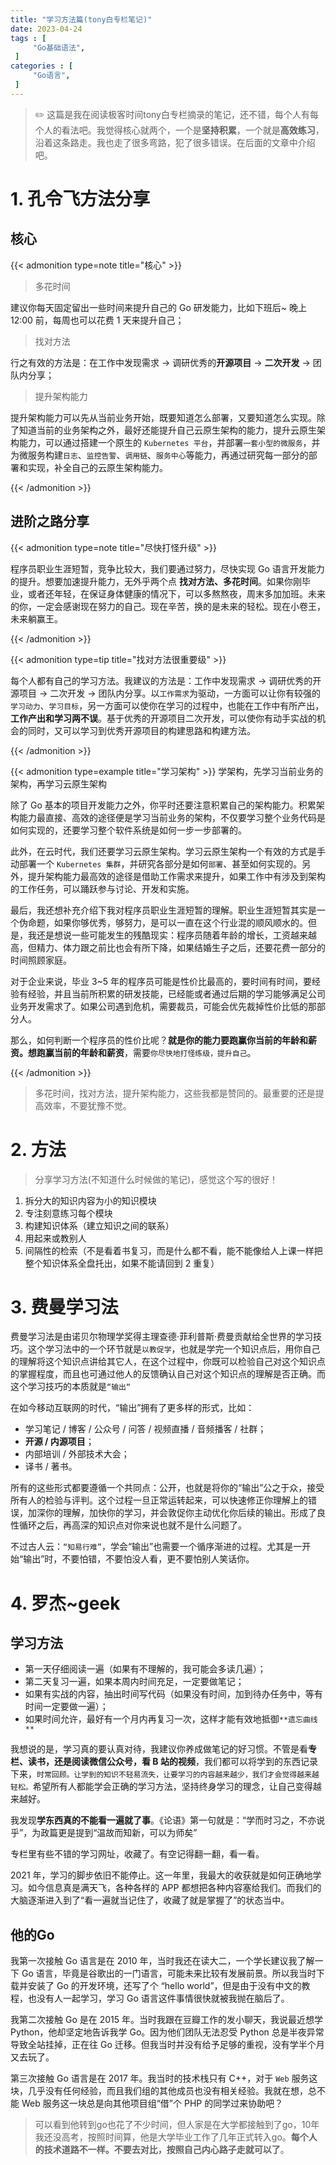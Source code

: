 ```yaml
---
title: "学习方法篇(tony白专栏笔记)"
date: 2023-04-24
tags : [                                    
     "Go基础语法",
 ]
categories : [                              
     "Go语言",
 ]
---
```

>✏️   这篇是我在阅读极客时间tony白专栏摘录的笔记，还不错，每个人有每个人的看法吧。我觉得核心就两个，一个是**坚持积累**，一个就是**高效练习**，沿着这条路走。我也走了很多弯路，犯了很多错误。在后面的文章中介绍吧。


# 1. 孔令飞方法分享

## 核心

{{< admonition type=note title="核心"  >}}

> 多花时间
    
建议你每天固定留出一些时间来提升自己的 Go 研发能力，比如下班后~ 晚上 12:00 前，每周也可以花费 1 天来提升自己；
    
> 找对方法
    
 行之有效的方法是：在工作中发现需求 -> 调研优秀的**开源项目** -> **二次开发** -> 团队内分享；
    
>  提升架构能力
    
提升架构能力可以先从当前业务开始，既要知道怎么部署，又要知道怎么实现。除了知道当前的业务架构之外，最好还能提升自己云原生架构的能力，提升云原生架构能力，可以通过搭建一个原生的 `Kubernetes 平台`，并部署`一套小型的微服务`，并为微服务构建`日志`、`监控告警`、`调用链`、`服务中心`等能力，再通过研究每一部分的部署和实现，补全自己的云原生架构能力。

{{< /admonition >}}

## 进阶之路分享

{{< admonition type=note title="尽快打怪升级"  >}}

  程序员职业生涯短暂，竞争比较大，我们要通过努力，尽快实现 Go 语言开发能力的提升。想要加速提升能力，无外乎两个点  **找对方法、多花时间**。如果你刚毕业，或者还年轻，在保证身体健康的情况下，可以多熬熬夜，周末多加加班。未来的你，一定会感谢现在努力的自己。现在辛苦，换的是未来的轻松。现在小卷王，未来躺赢王。

{{< /admonition >}}


{{< admonition type=tip  title="找对方法很重要级"  >}}

每个人都有自己的学习方法。我建议的方法是：工作中发现需求 -> 调研优秀的开源项目 -> 二次开发 -> 团队内分享。以`工作需求`为驱动，一方面可以让你有较强的`学习动力`、`学习目标`，另一方面可以使你在学习的过程中，也能在工作中有所产出，**工作产出和学习两不误**。基于优秀的开源项目二次开发，可以使你有动手实战的机会的同时，又可以学习到优秀开源项目的构建思路和构建方法。

{{< /admonition >}}


{{< admonition type=example title="学习架构"  >}}
学架构，先学习当前业务的架构，再学习云原生架构
    
除了 Go 基本的项目开发能力之外，你平时还要注意积累自己的架构能力。积累架构能力最直接、高效的途径便是学习当前业务的架构，不仅要学习整个业务代码是如何实现的，还要学习整个软件系统是如何一步一步部署的。
    
此外，在云时代，我们还要学习云原生架构。学习云原生架构一个有效的方式是手动部署一个 `Kubernetes 集群`，并研究各部分是如何`部署`、甚至如何实现的。另外，提升架构能力最高效的途径是借助工作需求来提升，如果工作中有涉及到架构的工作任务，可以踊跃参与讨论、开发和实施。
    
最后，我还想补充介绍下我对程序员职业生涯短暂的理解。职业生涯短暂其实是一个伪命题，如果你够优秀，够努力，是可以一直在这个行业混的顺风顺水的。但是，我还是想说一些可能发生的残酷现实：程序员随着年龄的增长，工资越来越高，但精力、体力跟之前比也会有所下降，如果结婚生子之后，还要花费一部分的时间照顾家庭。
    
对于企业来说，毕业 3~5 年的程序员可能是性价比最高的，要时间有时间，要经验有经验，并且当前所积累的研发技能，已经能或者通过后期的学习能够满足公司业务开发需求了。如果公司遇到危机，需要裁员，可能会优先裁掉性价比低的那部分人。
    
那么，如何判断一个程序员的性价比呢？**就是你的能力要跑赢你当前的年龄和薪资。想跑赢当前的年龄和薪资**，需要`你尽快地打怪练级，提升自己`。

{{< /admonition >}}

>  多花时间，找对方法，提升架构能力，这些我都是赞同的。最重要的还是提高效率，不要犹豫不觉。

# 2. 方法

>分享学习方法(不知道什么时候做的笔记)，感觉这个写的很好！

1.  拆分大的知识内容为小的知识模块
2.  专注刻意练习每个模块
3.  构建知识体系（建立知识之间的联系）
4.  用起来或教别人
5.  间隔性的检索（不是看着书复习，而是什么都不看，能不能像给人上课一样把整个知识体系全盘托出，如果不能请回到 2 重复）


# 3. 费曼学习法

费曼学习法是由诺贝尔物理学奖得主理查德·菲利普斯·费曼贡献给全世界的学习技巧。这个学习法中的一个环节就是`以教促学`，也就是学完一个知识点后，用你自己的理解将这个知识点讲给其它人，在这个过程中，你既可以检验自己对这个知识点的掌握程度，而且也可通过他人的反馈确认自己对这个知识点的理解是否正确。而这个学习技巧的本质就是`“输出“`

在如今移动互联网的时代，“输出”拥有了更多样的形式，比如：

-   学习笔记 / 博客 / 公众号 / 问答 / 视频直播 / 音频播客 / 社群；
-   **开源 / 内源项目**；
-   内部培训 / 外部技术大会；
-   译书 / 著书。

所有的这些形式都要遵循一个共同点：公开，也就是将你的“输出”公之于众，接受所有人的检验与评判。这个过程一旦正常运转起来，可以快速修正你理解上的错误，加深你的理解，加快你的学习，并会敦促你主动优化你后续的输出。形成了良性循环之后，再高深的知识点对你来说也就不是什么问题了。

不过古人云：`“知易行难”`，学会“输出”也需要一个循序渐进的过程。尤其是一开始“输出”时，不要怕错，不要怕没人看，更不要怕别人笑话你。



# 4. 罗杰~geek

## 学习方法

-   第一天仔细阅读一遍（如果有不理解的，我可能会多读几遍）；
-   第二天复习一遍，如果本周内时间充足，一定要做笔记；
-   如果有实战的内容，抽出时间写代码（如果没有时间，加到待办任务中，等有时间一定要做一遍）；
-   如果时间允许，最好有一个月内再复习一次，这样才能有效地抵御`**遗忘曲线**`

我想说的是，学习真的要认真对待，我建议你养成做笔记的好习惯。不管是看**专栏、读书，还是阅读微信公众号，看 B 站的视频**，我们都可以将学到的东西记录下来，`时常回顾。让学到的知识不轻易流失，让要学习的内容越来越少，我们才会觉得越来越轻松。`希望所有人都能学会正确的学习方法，坚持终身学习的理念，让自己变得越来越好。

我发现**学东西真的不能看一遍就了事**。《论语》第一句就是：“学而时习之，不亦说乎”，为政篇更是提到“温故而知新，可以为师矣”

专栏里有些不错的学习网址，收藏了。有空记得翻一翻，看一看。

2021 年，学习的脚步依旧不能停止。这一年里，我最大的收获就是如何正确地学习。如今信息真是满天飞，各种各样的 APP 都想把各种内容塞给我们。而我们的大脑逐渐进入到了“看一遍就当记住了，收藏了就是掌握了”的状态当中。

## 他的Go

我第一次接触 Go 语言是在 2010 年，当时我还在读大二，一个学长建议我了解一下 Go 语言，毕竟是谷歌出的一门语言，可能未来比较有发展前景。所以我当时下载并安装了 Go 的开发环境，还写了个 “hello world”，但是由于没有中文的教程，也没有人一起学习，学习 Go 语言这件事情很快就被我抛在脑后了。

我第二次接触 Go 是在 2015 年。当时我跟在豆瓣工作的发小聊天，我说最近想学 Python，他却坚定地告诉我学 Go。因为他们团队无法忍受 Python 总是半夜异常导致全站挂掉，正在往 Go 迁移。但我当时并没有给予足够的重视，没有学半个月又去玩了。

第三次接触 Go 语言是在 2017 年。我当时的技术栈只有 C++，对于 `Web` 服务这块，几乎没有任何经验，而且我们组的其他成员也没有相关经验。我就在想，总不能 Web 服务这一块总是向其他项目组“借”个 PHP 的同学过来协助吧？

>  可以看到他转到go也花了不少时间，但人家是在大学都接触到了go，10年我还没高考，按照时间算，他是大学毕业工作了几年正式转入go。**每个人的技术道路不一样。不要去对比，按照自己内心路子走就可以了**。
